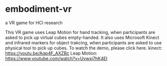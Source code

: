 # embodiment-vr
a VR game for HCI research

This VR game uses Leap Motion for hand tracking, when participants are asked to pick up virtual cubes empty-handed.
It also uses Microsoft Kinect and infrared markers for object trakcing, when participants are asked to use physical tool to pick up cubes.
To watch the demo, please click here.
kinect: https://youtu.be/Aqp4F_AXZBc
Leap Motion: https://www.youtube.com/watch?v=Uvwsj7hK4EI
